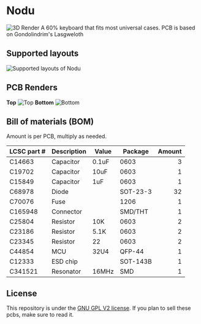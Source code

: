 # Nodu
![3D Render](https://github.com/swiftrax/Nodu/blob/main/Finished/Images/Nodu.png)
A 60% keyboard that fits most universal cases. PCB is based on Gondolindrim's Lasgweloth

## Supported layouts
![Supported layouts of Nodu](https://github.com/swiftrax/Nodu/blob/main/Finished/Images/Layouts.jpg)

## PCB Renders
**Top**
![Top](https://github.com/swiftrax/Nodu/blob/main/Finished/Images/top.svg)
**Bottom**
![Bottom](https://github.com/swiftrax/Nodu/blob/main/Finished/Images/bottom.svg)

## Bill of materials (BOM)
Amount is per PCB, multiply as needed.

| LCSC part # | Description   | Value | Package  | Amount |
| ----------- | ------------- | ----- | -------- | ------:|
| C14663      | Capacitor     | 0.1uF | 0603     | 3      |
| C19702      | Capacitor     | 10uF  | 0603     | 1      |
| C15849      | Capacitor     | 1uF   | 0603     | 1      |
| C68978      | Diode         |       | SOT-23-3 | 32     |
| C70076      | Fuse          |       | 1206     | 1      |
| C165948     | Connector     |       | SMD/THT  | 1      |
| C25804      | Resistor      | 10K   | 0603     | 2      |
| C23186      | Resistor      | 5.1K  | 0603     | 2      |
| C23345      | Resistor      | 22    | 0603     | 2      |
| C44854      | MCU           | 32U4  | QFP-44   | 1      |
| C12333      | ESD chip      |       | SOT-143B | 1      |
| C341521     | Resonator     | 16MHz | SMD      | 1      |


## License

This repository is under the [GNU GPL V2 license](https://github.com/swiftrax/UnSplit/blob/master/LICENSE). If you plan to sell these pcbs, make sure to read it.

